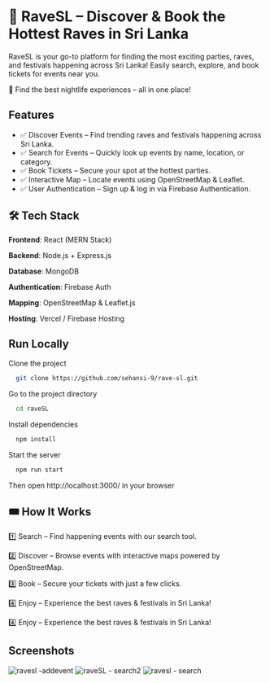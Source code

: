 
# 🎉 RaveSL – Discover & Book the Hottest Raves in Sri Lanka
RaveSL is your go-to platform for finding the most exciting parties, raves, and festivals happening across Sri Lanka! Easily search, explore, and book tickets for events near you.

🚀 Find the best nightlife experiences – all in one place!

## Features

- ✅ Discover Events – Find trending raves and festivals happening across Sri Lanka.
- ✅ Search for Events – Quickly look up events by name, location, or category.
- ✅ Book Tickets – Secure your spot at the hottest parties.
- ✅ Interactive Map – Locate events using OpenStreetMap & Leaflet.
- ✅ User Authentication – Sign up & log in via Firebase Authentication.

## 🛠 Tech Stack
**Frontend**: React (MERN Stack)

**Backend**: Node.js + Express.js

**Database**: MongoDB

**Authentication**: Firebase Auth

**Mapping**: OpenStreetMap & Leaflet.js

**Hosting**: Vercel / Firebase Hosting

## Run Locally

Clone the project

```bash
  git clone https://github.com/sehansi-9/rave-sl.git
```

Go to the project directory

```bash
  cd raveSL
```

Install dependencies

```bash
  npm install
```

Start the server

```bash
  npm run start
```
Then open http://localhost:3000/ in your browser


## 🎟 How It Works

1️⃣ Search – Find happening events with our search tool.

2️⃣ Discover – Browse events with interactive maps powered by OpenStreetMap.

3️⃣ Book – Secure your tickets with just a few clicks.

4️⃣ Enjoy – Experience the best raves & festivals in Sri Lanka!

4️⃣ Enjoy – Experience the best raves & festivals in Sri Lanka!

## Screenshots

![ravesl -addevent](https://github.com/user-attachments/assets/b491d004-a622-4ec9-b1fb-4607d5c3e26b) ![raveSL - search2](https://github.com/user-attachments/assets/38343dc9-07c3-41f2-a1a6-a549bec97c2c) ![ravesl - search](https://github.com/user-attachments/assets/20db339f-b80c-4672-8d88-ad217d45e6d4)
